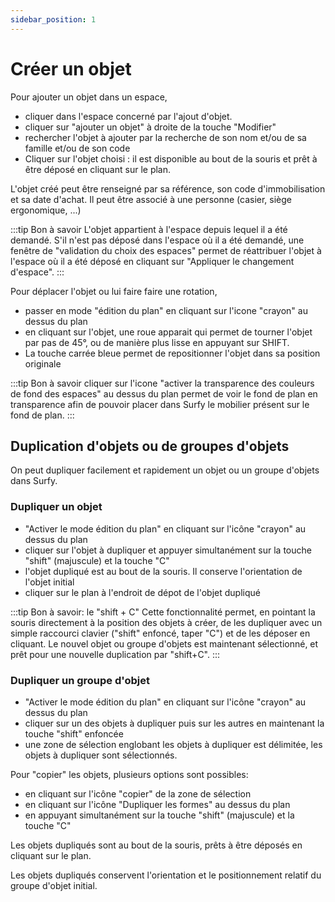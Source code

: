 ```yaml
---
sidebar_position: 1
---
```

# Créer un objet

<Youtube code="tho373GPmY8"/>

Pour ajouter un objet dans un espace,

-   cliquer dans l'espace concerné par l'ajout d'objet.
-   cliquer sur "ajouter un objet" à droite de la touche "Modifier"
-   rechercher l'objet à ajouter par la recherche de son nom et/ou de sa famille et/ou de son code
-   Cliquer sur l'objet choisi : il est disponible au bout de la souris et prêt à être déposé en cliquant sur le plan.

L'objet créé peut être renseigné par sa référence, son code d'immobilisation et sa date d'achat. Il peut être associé à une personne (casier, siège ergonomique, ...)

:::tip Bon à savoir
L'objet appartient à l'espace depuis lequel il a été demandé. S'il n'est pas déposé dans l'espace où il a été demandé, une fenêtre de "validation du choix des espaces" permet de réattribuer l'objet à l'espace où il a été déposé en cliquant sur "Appliquer le changement d'espace".
:::

Pour déplacer l'objet ou lui faire faire une rotation,

-   passer en mode "édition du plan" en cliquant sur l'icone "crayon" au dessus du plan
-   en cliquant sur l'objet, une roue apparait qui permet de tourner l'objet par pas de 45°, ou de manière plus lisse en appuyant sur SHIFT.
-   La touche carrée bleue permet de repositionner l'objet dans sa position originale

:::tip Bon à savoir
cliquer sur l'icone "activer la transparence des couleurs de fond des espaces" au dessus du plan permet de voir le fond de plan en transparence afin de pouvoir placer dans Surfy le mobilier présent sur le fond de plan.
:::

## Duplication d'objets ou de groupes d'objets

<Youtube code="zUIgR14paWY"/>

On peut dupliquer facilement et rapidement un objet ou un groupe d'objets dans Surfy.

### Dupliquer un objet

-   "Activer le mode édition du plan" en cliquant sur l'icône "crayon" au dessus du plan
-   cliquer sur l'objet à dupliquer et appuyer simultanément sur la touche "shift" (majuscule) et la touche "C" 
-   l'objet dupliqué est au bout de la souris. Il conserve l'orientation de l'objet initial
-   cliquer sur le plan à l'endroit de dépot de l'objet dupliqué

:::tip Bon à savoir: le "shift + C"
Cette fonctionnalité permet, en pointant la souris directement à la position des objets à créer, de les dupliquer avec un simple raccourci clavier ("shift" enfoncé, taper "C") et de les déposer en cliquant. Le nouvel objet ou groupe d'objets est maintenant sélectionné, et prêt pour une nouvelle duplication par "shift+C".
:::

### Dupliquer un groupe d'objet

-   "Activer le mode édition du plan" en cliquant sur l'icône "crayon" au dessus du plan
-   cliquer sur un des objets à dupliquer puis sur les autres en maintenant la touche "shift" enfoncée
-   une zone de sélection englobant les objets à dupliquer est délimitée, les objets à dupliquer sont sélectionnés.

Pour "copier" les objets, plusieurs options sont possibles:

-   en cliquant sur l'icône "copier" de la zone de sélection
-   en cliquant sur l'icône "Dupliquer les formes" au dessus du plan
-   en appuyant simultanément sur la touche "shift" (majuscule) et la touche "C"

Les objets dupliqués sont au bout de la souris, prêts à être déposés en cliquant sur le plan.

Les objets dupliqués conservent l'orientation et le positionnement relatif du groupe d'objet initial.










